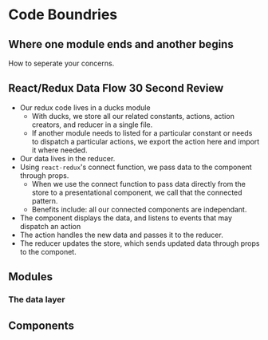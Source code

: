 # Code Boundries
## Where one module ends and another begins
How to seperate your concerns.

## React/Redux Data Flow 30 Second Review

- Our redux code lives in a ducks module
    + With ducks, we store all our related constants, actions, action creators, and reducer in a single file.
    + If another module needs to listed for a particular constant or needs to dispatch a particular actions, we export the action here and import it where needed.
- Our data lives in the reducer.
- Using `react-redux`'s connect function, we pass data to the component through props.
    + When we use the connect function to pass data directly from the store to a presentational component, we call that the connected pattern.
    + Benefits include: all our connected components are independant.
- The component displays the data, and listens to events that may dispatch an action
- The action handles the new data and passes it to the reducer.
- The reducer updates the store, which sends updated data through props to the componet.

## Modules
### The data layer



## Components




